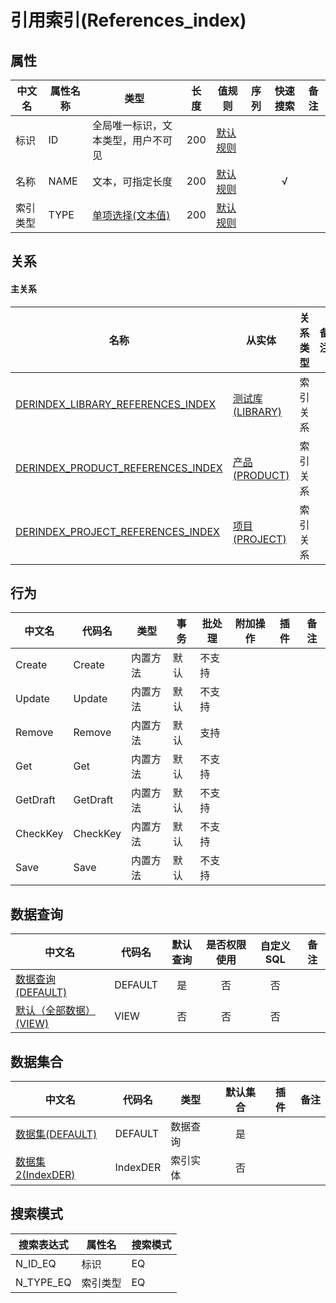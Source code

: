 # 引用索引(References_index)  <!-- {docsify-ignore-all} -->



## 属性
|    中文名 | 属性名称           | 类型     | 长度     |值规则   |  序列     | 快速搜索     |  备注  |
| --------   |------------| -----  | -----  | ----- | -----  | :---:   |  -------- |
|标识|ID|全局唯一标识，文本类型，用户不可见|200|[默认规则](module/Base/References_index/value_rule/Id#default)||||
|名称|NAME|文本，可指定长度|200|[默认规则](module/Base/References_index/value_rule/Name#default)||√||
|索引类型|TYPE|[单项选择(文本值)](index/dictionary_index#Index_type "索引类型")|200|[默认规则](module/Base/References_index/value_rule/Type#default)||||


## 关系
<!-- tabs:start -->


#### **主关系**
| 名称     |   从实体 | 关系类型     |   备注  |
| -------- |---------- |------------|----- |
|[DERINDEX_LIBRARY_REFERENCES_INDEX](der/DERINDEX_LIBRARY_REFERENCES_INDEX)|[测试库(LIBRARY)](module/TestMgmt/Library)|索引关系||
|[DERINDEX_PRODUCT_REFERENCES_INDEX](der/DERINDEX_PRODUCT_REFERENCES_INDEX)|[产品(PRODUCT)](module/ProdMgmt/Product)|索引关系||
|[DERINDEX_PROJECT_REFERENCES_INDEX](der/DERINDEX_PROJECT_REFERENCES_INDEX)|[项目(PROJECT)](module/ProjMgmt/Project)|索引关系||
<!-- tabs:end -->

## 行为
| 中文名    | 代码名    | 类型    | 事务   | 批处理   | 附加操作  | 插件    |  备注  |
| -------- |---------- |----------- |------------|----------|---------| ----- | ----- |
|Create|Create|内置方法|默认|不支持||||
|Update|Update|内置方法|默认|不支持||||
|Remove|Remove|内置方法|默认|支持||||
|Get|Get|内置方法|默认|不支持||||
|GetDraft|GetDraft|内置方法|默认|不支持||||
|CheckKey|CheckKey|内置方法|默认|不支持||||
|Save|Save|内置方法|默认|不支持||||




## 数据查询
| 中文名    | 代码名    | 默认查询 | 是否权限使用 | 自定义SQL |  备注|
| --------  | --------   | :---:  | :---:  | :---:  |----- |
|[数据查询(DEFAULT)](module/Base/References_index/query/Default)|DEFAULT|是|否 |否 ||
|[默认（全部数据）(VIEW)](module/Base/References_index/query/View)|VIEW|否|否 |否 ||


## 数据集合
| 中文名  | 代码名  | 类型 | 默认集合 |   插件|   备注|
| --------  | --------   | --------   | :---:   | ----- |----- |
|[数据集(DEFAULT)](module/Base/References_index/dataset/Default)|DEFAULT|数据查询|是|||
|[数据集2(IndexDER)](module/Base/References_index/dataset/IndexDER)|IndexDER|索引实体|否|||




## 搜索模式
|   搜索表达式   |    属性名    |    搜索模式        |
| -------- |------------|------------|
|N_ID_EQ|标识|EQ|
|N_TYPE_EQ|索引类型|EQ|




